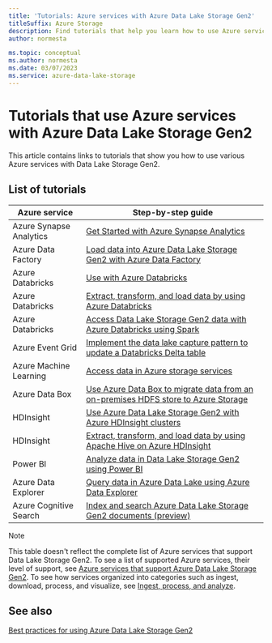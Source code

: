 ```yaml
---
title: 'Tutorials: Azure services with Azure Data Lake Storage Gen2'
titleSuffix: Azure Storage
description: Find tutorials that help you learn how to use Azure services with Azure Data Lake Storage Gen2.
author: normesta

ms.topic: conceptual
ms.author: normesta
ms.date: 03/07/2023
ms.service: azure-data-lake-storage
---
```


# Tutorials that use Azure services with Azure Data Lake Storage Gen2

This article contains links to tutorials that show you how to use various Azure services with Data Lake Storage Gen2.

## List of tutorials

| Azure service | Step-by-step guide |
|---------------|-------------------|
| Azure Synapse Analytics | [Get Started with Azure Synapse Analytics](../../synapse-analytics/get-started.md) |
| Azure Data Factory | [Load data into Azure Data Lake Storage Gen2 with Azure Data Factory](../../data-factory/load-azure-data-lake-storage-gen2.md) |
| Azure Databricks | [Use with Azure Databricks](/azure/databricks/data/data-sources/azure/adls-gen2/) |
| Azure Databricks | [Extract, transform, and load data by using Azure Databricks](/azure/databricks/scenarios/databricks-extract-load-sql-data-warehouse) |
| Azure Databricks | [Access Data Lake Storage Gen2 data with Azure Databricks using Spark](data-lake-storage-use-databricks-spark.md)|
| Azure Event Grid | [Implement the data lake capture pattern to update a Databricks Delta table](data-lake-storage-events.md) |
| Azure Machine Learning | [Access data in Azure storage services](../../machine-learning/how-to-access-data.md) |
| Azure Data Box | [Use Azure Data Box to migrate data from an on-premises HDFS store to Azure Storage](data-lake-storage-migrate-on-premises-hdfs-cluster.md) |
| HDInsight | [Use Azure Data Lake Storage Gen2 with Azure HDInsight clusters](../../hdinsight/hdinsight-hadoop-use-data-lake-storage-gen2.md) |
| HDInsight | [Extract, transform, and load data by using Apache Hive on Azure HDInsight](data-lake-storage-tutorial-extract-transform-load-hive.md) |
| Power BI | [Analyze data in Data Lake Storage Gen2 using Power BI](/power-query/connectors/datalakestorage) |
| Azure Data Explorer | [Query data in Azure Data Lake using Azure Data Explorer](/azure/data-explorer/data-lake-query-data) |
| Azure Cognitive Search | [Index and search Azure Data Lake Storage Gen2 documents (preview)](../../search/search-howto-index-azure-data-lake-storage.md) |

> [!NOTE]
> This table doesn't reflect the complete list of Azure services that support Data Lake Storage Gen2. To see a list of supported Azure services, their level of support, see [Azure services that support Azure Data Lake Storage Gen2](data-lake-storage-supported-azure-services.md). To see how services organized into categories such as ingest, download, process, and visualize, see [Ingest, process, and analyze](./data-lake-storage-best-practices.md#ingest-process-and-analyze).

## See also

[Best practices for using Azure Data Lake Storage Gen2](data-lake-storage-best-practices.md)
